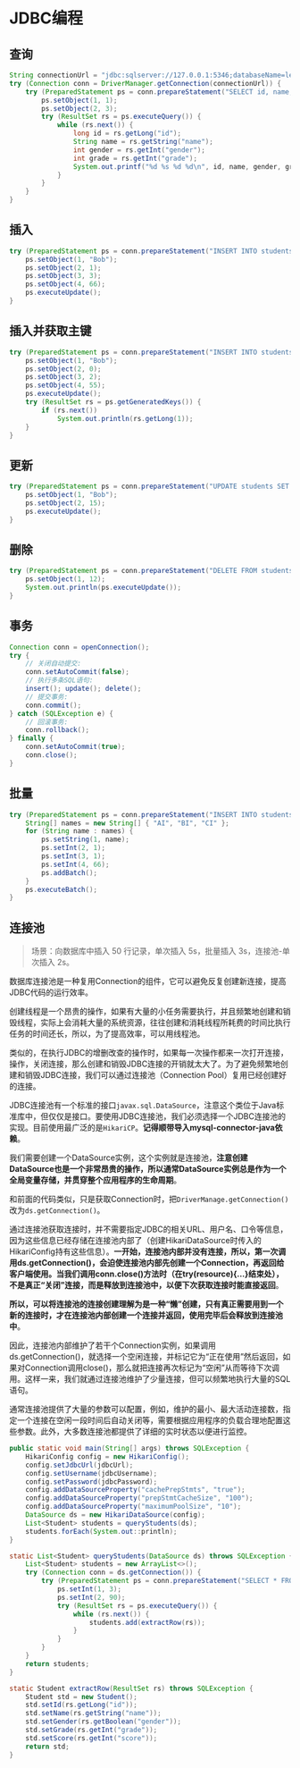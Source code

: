 # JDBC编程

## 查询

```Java
String connectionUrl = "jdbc:sqlserver://127.0.0.1:5346;databaseName=learnjdbc;user=learn;password=learnpassword";
try (Connection conn = DriverManager.getConnection(connectionUrl)) {
    try (PreparedStatement ps = conn.prepareStatement("SELECT id, name, gender, grade FROM students WHERE gender=? AND grade=?")) {
        ps.setObject(1, 1);
        ps.setObject(2, 3);
        try (ResultSet rs = ps.executeQuery()) {
            while (rs.next()) {
                long id = rs.getLong("id");
                String name = rs.getString("name");
                int gender = rs.getInt("gender");
                int grade = rs.getInt("grade");
                System.out.printf("%d %s %d %d\n", id, name, gender, grade);
            }
        }
    }
}
```

## 插入

```Java
try (PreparedStatement ps = conn.prepareStatement("INSERT INTO students (name, gender, grade, score) VALUES (?,?,?,?)")) {
    ps.setObject(1, "Bob");
    ps.setObject(2, 1);
    ps.setObject(3, 3);
    ps.setObject(4, 66);
    ps.executeUpdate();
}
```

## 插入并获取主键

```Java
try (PreparedStatement ps = conn.prepareStatement("INSERT INTO students (name, gender, grade, score) VALUES (?,?,?,?)", Statement.RETURN_GENERATED_KEYS)) {
    ps.setObject(1, "Bob");
    ps.setObject(2, 0);
    ps.setObject(3, 2);
    ps.setObject(4, 55);
    ps.executeUpdate();
    try (ResultSet rs = ps.getGeneratedKeys()) {
        if (rs.next())
            System.out.println(rs.getLong(1));
    }
}
```

## 更新

```Java
try (PreparedStatement ps = conn.prepareStatement("UPDATE students SET name=? WHERE id=?")) {
    ps.setObject(1, "Bob");
    ps.setObject(2, 15);
    ps.executeUpdate();
}
```

## 删除

```Java
try (PreparedStatement ps = conn.prepareStatement("DELETE FROM students WHERE id>?")) {
    ps.setObject(1, 12);
    System.out.println(ps.executeUpdate());
}
```

## 事务

```Java
Connection conn = openConnection();
try {
    // 关闭自动提交:
    conn.setAutoCommit(false);
    // 执行多条SQL语句:
    insert(); update(); delete();
    // 提交事务:
    conn.commit();
} catch (SQLException e) {
    // 回滚事务:
    conn.rollback();
} finally {
    conn.setAutoCommit(true);
    conn.close();
}
```

## 批量

```Java
try (PreparedStatement ps = conn.prepareStatement("INSERT INTO students (name, gender, grade, score) VALUES (?, ?, ?, ?)")) {
    String[] names = new String[] { "AI", "BI", "CI" };
    for (String name : names) {
        ps.setString(1, name);
        ps.setInt(2, 1);
        ps.setInt(3, 1);
        ps.setInt(4, 66);
        ps.addBatch();
    }
    ps.executeBatch();
}
```

## 连接池

> 场景：向数据库中插入 50 行记录，单次插入 5s，批量插入 3s，连接池-单次插入 2s。

数据库连接池是一种复用Connection的组件，它可以避免反复创建新连接，提高JDBC代码的运行效率。

创建线程是一个昂贵的操作，如果有大量的小任务需要执行，并且频繁地创建和销毁线程，实际上会消耗大量的系统资源，往往创建和消耗线程所耗费的时间比执行任务的时间还长，所以，为了提高效率，可以用线程池。

类似的，在执行JDBC的增删改查的操作时，如果每一次操作都来一次打开连接，操作，关闭连接，那么创建和销毁JDBC连接的开销就太大了。为了避免频繁地创建和销毁JDBC连接，我们可以通过连接池（Connection Pool）复用已经创建好的连接。

JDBC连接池有一个标准的接口`javax.sql.DataSource`，注意这个类位于Java标准库中，但仅仅是接口。要使用JDBC连接池，我们必须选择一个JDBC连接池的实现。目前使用最广泛的是`HikariCP`。**记得顺带导入mysql-connector-java依赖**。

我们需要创建一个DataSource实例，这个实例就是连接池，**注意创建DataSource也是一个非常昂贵的操作，所以通常DataSource实例总是作为一个全局变量存储，并贯穿整个应用程序的生命周期**。

和前面的代码类似，只是获取Connection时，把`DriverManage.getConnection()`改为`ds.getConnection()`。

通过连接池获取连接时，并不需要指定JDBC的相关URL、用户名、口令等信息，因为这些信息已经存储在连接池内部了（创建HikariDataSource时传入的HikariConfig持有这些信息）。**一开始，连接池内部并没有连接，所以，第一次调用ds.getConnection()，会迫使连接池内部先创建一个Connection，再返回给客户端使用。当我们调用conn.close()方法时（在try(resource){...}结束处），不是真正“关闭”连接，而是释放到连接池中，以便下次获取连接时能直接返回**。

**所以，可以将连接池的连接创建理解为是一种“懒”创建，只有真正需要用到一个新的连接时，才在连接池内部创建一个连接并返回，使用完毕后会释放到连接池中**。

因此，连接池内部维护了若干个Connection实例，如果调用ds.getConnection()，就选择一个空闲连接，并标记它为“正在使用”然后返回，如果对Connection调用close()，那么就把连接再次标记为“空闲”从而等待下次调用。这样一来，我们就通过连接池维护了少量连接，但可以频繁地执行大量的SQL语句。

通常连接池提供了大量的参数可以配置，例如，维护的最小、最大活动连接数，指定一个连接在空闲一段时间后自动关闭等，需要根据应用程序的负载合理地配置这些参数。此外，大多数连接池都提供了详细的实时状态以便进行监控。

```Java
public static void main(String[] args) throws SQLException {
    HikariConfig config = new HikariConfig();
    config.setJdbcUrl(jdbcUrl);
    config.setUsername(jdbcUsername);
    config.setPassword(jdbcPassword);
    config.addDataSourceProperty("cachePrepStmts", "true");
    config.addDataSourceProperty("prepStmtCacheSize", "100");
    config.addDataSourceProperty("maximumPoolSize", "10");
    DataSource ds = new HikariDataSource(config);
    List<Student> students = queryStudents(ds);
    students.forEach(System.out::println);
}

static List<Student> queryStudents(DataSource ds) throws SQLException {
    List<Student> students = new ArrayList<>();
    try (Connection conn = ds.getConnection()) {
        try (PreparedStatement ps = conn.prepareStatement("SELECT * FROM students WHERE grade = ? AND score >= ?")) {
            ps.setInt(1, 3);
            ps.setInt(2, 90);
            try (ResultSet rs = ps.executeQuery()) {
                while (rs.next()) {
                    students.add(extractRow(rs));
                }
            }
        }
    }
    return students;
}

static Student extractRow(ResultSet rs) throws SQLException {
    Student std = new Student();
    std.setId(rs.getLong("id"));
    std.setName(rs.getString("name"));
    std.setGender(rs.getBoolean("gender"));
    std.setGrade(rs.getInt("grade"));
    std.setScore(rs.getInt("score"));
    return std;
}
```
